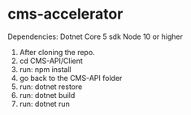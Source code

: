 # cms-accelerator
Dependencies:
Dotnet Core 5 sdk
Node 10 or higher

1. After cloning the repo.
2. cd CMS-API/Client
3. run: npm install
4. go back to the CMS-API folder
5. run: dotnet restore
6. run: dotnet build
7. run: dotnet run
